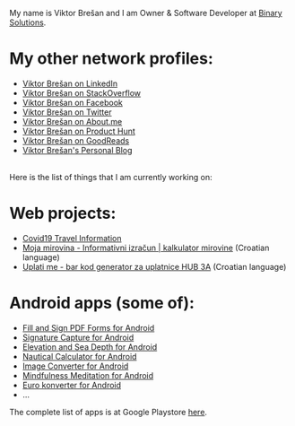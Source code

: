My name is Viktor Brešan and I am Owner & Software Developer at [Binary Solutions](https://binarysolutions.biz/).

# My other network profiles:
- [Viktor Brešan on LinkedIn](https://www.linkedin.com/in/viktorbresan/)
- [Viktor Brešan on StackOverflow](https://stackoverflow.com/users/96313/viktor-bre%c5%a1an)
- [Viktor Brešan on Facebook](https://www.facebook.com/viktorbresan)
- [Viktor Brešan on Twitter](https://twitter.com/viktorbresan)
- [Viktor Brešan on About.me](https://about.me/viktorbresan)
- [Viktor Brešan on Product Hunt](https://www.producthunt.com/@viktor.bresan)
- [Viktor Brešan on GoodReads](https://www.goodreads.com/viktorbresan)
- [Viktor Brešan's Personal Blog](https://viktorbresan.blogspot.com/)

<br />
Here is the list of things that I am currently working on:

# Web projects:
- [Covid19 Travel Information](https://covid19travel.com)
- [Moja mirovina - Informativni izračun \| kalkulator mirovine](https://mojamirovina.com) (Croatian language)
- [Uplati me - bar kod generator za uplatnice HUB 3A](https://uplatime.com) (Croatian language)

# Android apps (some of):
- [Fill and Sign PDF Forms for Android](https://binarysolutions.biz/fill-and-sign-pdf-forms-for-android)
- [Signature Capture for Android](https://binarysolutions.biz/signature-capture-for-android)
- [Elevation and Sea Depth for Android](https://play.google.com/store/apps/details?id=biz.binarysolutions.elevation)
- [Nautical Calculator for Android](https://nauticalcalculator.eu)
- [Image Converter for Android](https://play.google.com/store/apps/details?id=biz.binarysolutions.imageconverter.ggl)
- [Mindfulness Meditation for Android](https://play.google.com/store/apps/details?id=biz.binarysolutions.mindfulnessmeditation)
- [Euro konverter for Android](https://eurokonverter.com)
- ...

The complete list of apps is at Google Playstore [here](https://play.google.com/store/apps/developer?id=Binary+Solutions).
